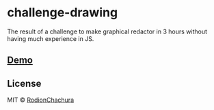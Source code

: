# challenge-drawing

> 
The result of a challenge to make graphical redactor in 3 hours without having much experience in JS.

## [Demo](https://rodionchachura.github.io/challenge-drawing-/)

## License

MIT © [RodionChachura](https://geekrodion.com)
